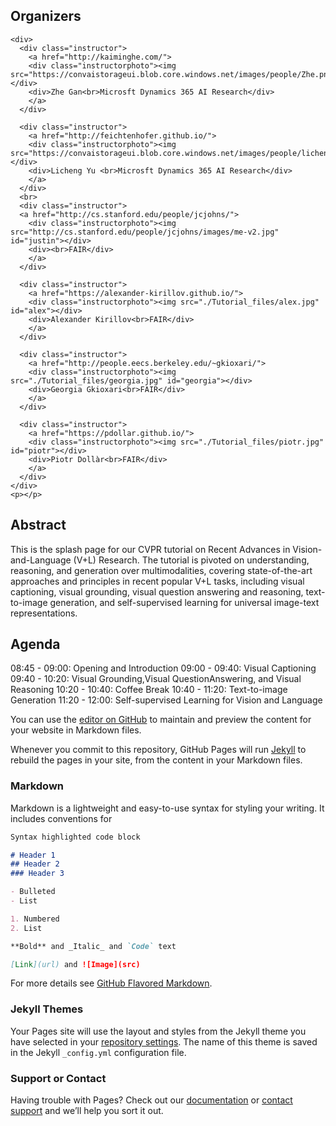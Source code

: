
## Organizers
    <div>
      <div class="instructor">
        <a href="http://kaiminghe.com/">
        <div class="instructorphoto"><img src="https://convaistorageui.blob.core.windows.net/images/people/Zhe.png"></div>
        <div>Zhe Gan<br>Microsft Dynamics 365 AI Research</div>
        </a>
      </div>

      <div class="instructor">
        <a href="http://feichtenhofer.github.io/">
        <div class="instructorphoto"><img src="https://convaistorageui.blob.core.windows.net/images/people/licheng.png"></div>
        <div>Licheng Yu <br>Microsft Dynamics 365 AI Research</div>
        </a>
      </div>
      <br>
      <div class="instructor">
      <a href="http://cs.stanford.edu/people/jcjohns/">
        <div class="instructorphoto"><img src="http://cs.stanford.edu/people/jcjohns/images/me-v2.jpg" id="justin"></div>
        <div><br>FAIR</div>
        </a>
      </div>

      <div class="instructor">
        <a href="https://alexander-kirillov.github.io/">
        <div class="instructorphoto"><img src="./Tutorial_files/alex.jpg" id="alex"></div>
        <div>Alexander Kirillov<br>FAIR</div>
        </a>
      </div>

      <div class="instructor">
        <a href="http://people.eecs.berkeley.edu/~gkioxari/">
        <div class="instructorphoto"><img src="./Tutorial_files/georgia.jpg" id="georgia"></div>
        <div>Georgia Gkioxari<br>FAIR</div>
        </a>
      </div>

      <div class="instructor">
        <a href="https://pdollar.github.io/">
        <div class="instructorphoto"><img src="./Tutorial_files/piotr.jpg" id="piotr"></div>
        <div>Piotr Dollàr<br>FAIR</div>
        </a>
      </div>
    </div>
    <p></p>
</div>

## Abstract

This is the splash page for our CVPR tutorial on Recent Advances in Vision-and-Language (V+L) Research. The tutorial is pivoted on understanding, reasoning, and generation over multimodalities, covering state-of-the-art approaches and principles in recent popular V+L tasks, including visual captioning, visual grounding, visual question answering and reasoning, text-to-image generation, and self-supervised learning for universal image-text representations.

## Agenda

 08:45 - 09:00: Opening and Introduction
 09:00 - 09:40: Visual Captioning 
 09:40 - 10:20: Visual Grounding,Visual QuestionAnswering, and Visual Reasoning 
 10:20 - 10:40: Coffee Break 
 10:40 - 11:20: Text-to-image Generation 
 11:20 - 12:00: Self-supervised Learning for Vision and Language




You can use the [editor on GitHub](https://github.com/rohit497/CVPRTutorial/edit/master/README.md) to maintain and preview the content for your website in Markdown files.

Whenever you commit to this repository, GitHub Pages will run [Jekyll](https://jekyllrb.com/) to rebuild the pages in your site, from the content in your Markdown files.

### Markdown

Markdown is a lightweight and easy-to-use syntax for styling your writing. It includes conventions for

```markdown
Syntax highlighted code block

# Header 1
## Header 2
### Header 3

- Bulleted
- List

1. Numbered
2. List

**Bold** and _Italic_ and `Code` text

[Link](url) and ![Image](src)
```

For more details see [GitHub Flavored Markdown](https://guides.github.com/features/mastering-markdown/).

### Jekyll Themes

Your Pages site will use the layout and styles from the Jekyll theme you have selected in your [repository settings](https://github.com/rohit497/CVPRTutorial/settings). The name of this theme is saved in the Jekyll `_config.yml` configuration file.

### Support or Contact

Having trouble with Pages? Check out our [documentation](https://help.github.com/categories/github-pages-basics/) or [contact support](https://github.com/contact) and we’ll help you sort it out.
